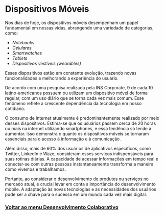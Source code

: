 # Dispositivos Móveis

Nos dias de hoje, os dispositivos móveis desempenham um papel fundamental em nossas vidas, abrangendo uma variedade de categorias, como:

- *Notebooks*
- *Celulares*
- *Smartwatches*
- *Tablets*
- *Dispositivos vestíveis (wearables)*

Esses dispositivos estão em constante evolução, trazendo novas funcionalidades e melhorando a experiência do usuário.

De acordo com uma pesquisa realizada pela INS Corporate, 9 de cada 10 latino-americanos possuem ou utilizam um dispositivo móvel de forma regular, com um uso diário que se torna cada vez mais comum. Esse fenômeno reflete a crescente dependência da tecnologia em nosso cotidiano.

O consumo de internet atualmente é predominantemente realizado por meio desses dispositivos. Estima-se que os usuários passem cerca de 20 horas ou mais na internet utilizando smartphones, e essa tendência só tende a aumentar. Isso demonstra o quanto os dispositivos móveis se tornaram essenciais para o acesso à informação e à comunicação.

Além disso, mais de 60% dos usuários de aplicativos específicos, como Twitter, LinkedIn e Waze, consideram esses serviços indispensáveis para suas rotinas diárias. A capacidade de acessar informações em tempo real e conectar-se com outras pessoas instantaneamente transforma a maneira como vivemos e trabalhamos.

Portanto, ao considerar o desenvolvimento de produtos ou serviços no mercado atual, é crucial levar em conta a importância do desenvolvimento mobile. A adaptação às novas tecnologias e às necessidades dos usuários pode ser a chave para o sucesso em um mundo cada vez mais digital.

### [Voltar ao menu Desenvolvimento Colaborativo](/Desenvolvimento-colaborativo/menu_desenvolvimento-colaborativo.md)
